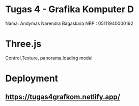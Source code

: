 # Tugas 4 - Grafika Komputer D
Nama: Andymas Narendra Bagaskara
NRP : 05111940000192

# Three.js
Control,Texture, panorama,loading model


# Deployment
## https://tugas4grafkom.netlify.app/
